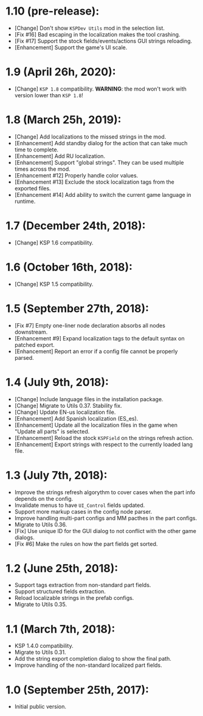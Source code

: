 # 1.10 (pre-release):
* [Change] Don't show `KSPDev Utils` mod in the selection list.
* [Fix #16] Bad escaping in the localization makes the tool crashing.
* [Fix #17] Support the stock fields/events/actions GUI strings reloading.
* [Enhancement] Support the game's UI scale.

# 1.9 (April 26h, 2020):
* [Change] `KSP 1.8` compatibility. __WARNING__: the mod won't work with version lower than `KSP 1.8`!

# 1.8 (March 25h, 2019):
* [Change] Add localizations to the missed strings in the mod.
* [Enhancement] Add standby dialog for the action that can take much time to complete.
* [Enhancement] Add RU localization.
* [Enhancement] Support "global strings". They can be used multiple times across the mod.
* [Enhancement #12] Properly handle color values.
* [Enhancement #13] Exclude the stock localization tags from the exported files.
* [Enhancement #14] Add ability to switch the current game language in runtime.

# 1.7 (December 24th, 2018):
* [Change] KSP 1.6 compatibility.

# 1.6 (October 16th, 2018):
* [Change] KSP 1.5 compatibility.

# 1.5 (September 27th, 2018):
* [Fix #7] Empty one-liner node declaration absorbs all nodes downstream.
* [Enhancement #9] Expand localization tags to the default syntax on patched export.
* [Enhancement] Report an error if a config file cannot be properly parsed.

# 1.4 (July 9th, 2018):
* [Change] Include language files in the installation package.
* [Change] Migrate to Utils 0.37. Stability fix.
* [Change] Update EN-us localization file.
* [Enhancement] Add Spanish localization (ES_es).
* [Enhancement] Update all the localization files in the game when "Update all parts" is selected.
* [Enhancement] Reload the stock `KSPField` on the strings refresh action.
* [Enhancement] Export strings with respect to the currently loaded lang file.

# 1.3 (July 7th, 2018):
* Improve the strings refresh algorythm to cover cases when the part info depends on the config.
* Invalidate menus to have `UI_Control` fields updated.
* Support more markup cases in the config node parser.
* Improve handling multi-part configs and MM pacthes in the part configs.
* Migrate to Utils 0.36.
* [Fix] Use unique ID for the GUI dialog to not conflict with the other game dialogs.
* [Fix #6] Make the rules on how the part fields get sorted.

# 1.2 (June 25th, 2018):
* Support tags extraction from non-standard part fields.
* Support structured fields extraction.
* Reload localizable strings in the prefab configs.
* Migrate to Utils 0.35.

# 1.1 (March 7th, 2018):
* KSP 1.4.0 compatibility.
* Migrate to Utils 0.31.
* Add the string export completion dialog to show the final path.
* Improve handling of the non-standard localized part fields.

# 1.0 (September 25th, 2017):
* Initial public version.
